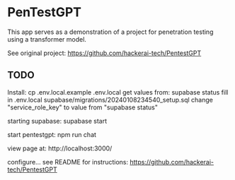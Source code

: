 

# PenTestGPT

This app serves as a demonstration of a project for penetration testing using a transformer model.

See original project:
https://github.com/hackerai-tech/PentestGPT


## TODO

Install:
cp .env.local.example .env.local
get values from:
supabase status
fill in .env.local
supabase/migrations/20240108234540_setup.sql
change "service_role_key" to value from "supabase status"

starting supabase:
supabase start

start pentestgpt:
npm run chat

view page at:
http://localhost:3000/

configure... see README for instructions:
https://github.com/hackerai-tech/PentestGPT
